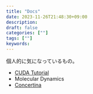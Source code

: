 ```yaml
---
title: "Docs"
date: 2023-11-26T21:48:30+09:00
description:
draft: false
categories: [""]
tags: [""]
keywords:
---
```


個人的に気になっているもの。

- [CUDA Tutorial](https://physpeach.github.io/cuda-tutorial)
- Molecular Dynamics
- [Concertina](concertina)
